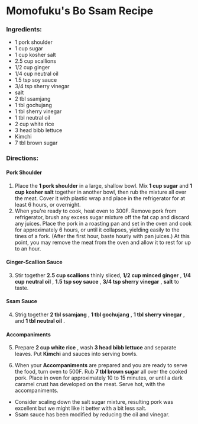 # Momofuku's Bo Ssam Recipe 

### Ingredients: 
* 1 pork shoulder
* 1 cup sugar
* 1 cup kosher salt
* 2.5 cup scallions
* 1/2 cup ginger
* 1/4 cup neutral oil
* 1.5 tsp soy sauce
* 3/4 tsp sherry vinegar
*  salt
* 2 tbl ssamjang
* 1 tbl gochujang
* 1 tbl sherry vinegar
* 1 tbl neutral oil
* 2 cup white rice
* 3 head bibb lettuce
*  Kimchi
* 7 tbl brown sugar

### Directions: 

#### Pork Shoulder
1. Place the **1 pork shoulder** in a large, shallow bowl. Mix **1 cup sugar** and **1 cup kosher salt** together in another bowl, then rub the mixture all over the meat. Cover it with plastic wrap and place in the refrigerator for at least 6 hours, or overnight. 
2. When you're ready to cook, heat oven to 300F. Remove pork from refrigerator, brush any excess sugar mixture off the fat cap and discard any juices. Place the pork in a roasting pan and set in the oven and cook for approximately 6 hours, or until it collapses, yielding easily to the tines of a fork. (After the first hour, baste hourly with pan juices.) At this point, you may remove the meat from the oven and allow it to rest for up to an hour. 



#### Ginger-Scallion Sauce
3. Stir together **2.5 cup scallions** thinly sliced, **1/2 cup minced ginger** , **1/4 cup neutral oil** , **1.5 tsp soy sauce** , **3/4 tsp sherry vinegar** , **salt** to taste. 



#### Ssam Sauce
4. Strig together **2 tbl ssamjang** , **1 tbl gochujang** , **1 tbl sherry vinegar** , and **1 tbl neutral oil** . 



#### Accompaniments
5. Prepare **2 cup white rice** , wash **3 head bibb lettuce** and separate leaves. Put **Kimchi** and sauces into serving bowls. 


6. When your **Accompaniments** are prepared and you are ready to serve the food, turn oven to 500F. Rub **7 tbl brown sugar** all over the cooked pork. Place in oven for approximately 10 to 15 minutes, or until a dark caramel crust has developed on the meat. Serve hot, with the accompaniments. 
* Consider scaling down the salt sugar mixture, resulting pork was excellent but we might like it better with a bit less salt. 
* Ssam sauce has been modified by reducing the oil and vinegar. 
